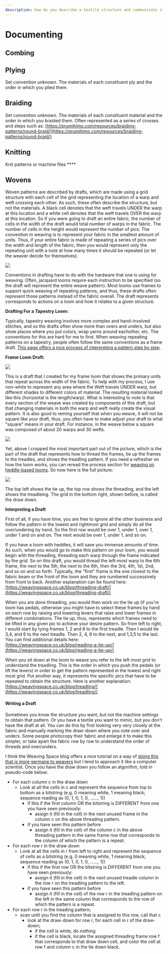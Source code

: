 ```yaml
---
description: how do you describe a textile structure and communicate it to someone else
---
```


# Documenting

## **Combing**

## **Plying**

Set convention unknown. The materials of each constituent ply and the order in which you plied them. 

## **Braiding**

Set convention unknown. The materials of each constituent material and the order in which you braided them. Often represented as a series of crosses and steps such as: [https://prumihimo.com/resources/braiding-patterns/round-braid/](https://prumihimo.com/resources/braiding-patterns/round-braid/)

## **Knitting**

Knit patterns or machine files   ****

## Wovens

Woven patterns are described by drafts, which are made using a grid structure with each cell of the grid representing the location of a warp and weft crossing each other. As such, these often describe the structure, but not the materials. A black cell denotes that the weft travels UNDER the warp at this location and a white cell denotes that the weft travels OVER the warp at this location.  So if you were going to draft an entire fabric, the number of cells in the width of the draft would  total number of warps in the fabric. The number of cells in the height would represent the number of pics. The convention in weaving is to represent your fabric in the smallest amount of units. Thus, if your entire fabric is made of repeating a series of pics over the width and length of the fabric, then you would represent only the repeating unit with a note at how many times it should be repeated \(or let the weaver decide for themselves\). 

![](.gitbook/assets/loomstructure_updated.jpg)

Conventions in drafting have to do with the hardware that one is using for weaving. Often, jacquard looms require each instruction to be specified \(so the draft will represent the entire weave pattern\). Most looms use frames to support quick weaving of repeating patterns, and thus, these drafts often represent those patterns instead of the fabric overall. The draft represents corresponds to actions on a loom and how it relates to a given structure. 

**Drafting For a Tapestry Loom:**

Typically, tapestry weaving involves more complex and hand-involved stitches, and so the drafts often show more than overs and unders, but also show places where you put colors, wrap yarns around eachother, etc. The conventions for this are hard for me to find. When weaving repeating patterns on a tapestry, people often follow the same conventions as a frame draft. [This page offers a nice process of interpreting a pattern step by step](https://www.kaliko.co/blog/weaving-simple-patterns-on-a-frame-loom-tutorial).  

**Frame Loom Draft:** 

![](.gitbook/assets/screen-shot-2020-08-13-at-8.47.03-pm.png)

This is a draft that I created for my frame loom that shows the primary units that repeat across the width of the fabric. To help with my process, I use non-white to represent any area where the Weft travels UNDER warp, but different shades to different colors of material. The resulting material looked like this \(horizontal is the length/warp\). What is interesting to note is that every section of the weave was created by components of this draft, but that changing materials in both the warp and weft really create the visual pattern. It is also good to reming yourself that when you weave, it will not be square like your draft, thus, you often have to make adjust your draft to what "square" means in your draft. For instance, in the weave below a square was composed of about 20 warps and 30 wefts.  

![](.gitbook/assets/61375229703__193e5c94-3e8b-458d-acd7-723925605427.jpg)

Yet, above I cropped the most important part out of the picture, which is the part of the draft that represents how to thread the frames, tie up the frames to the treadles, and shows the treadling pattern. If you need a refresher on how the loom works, you can reread the process section for [weaving on heddle-based looms](processes.md#weaving-on-heddle-based-looms). So now here is the full picture: 

![](.gitbook/assets/screen-shot-2020-08-13-at-9.08.15-pm.png)

The top left shows the tie up, the top row shows the threading, and the left shows the treadleing. The grid in the bottom right, shown before, is called the draw down. 

**Interpreting a Draft**

First of all, if you have time, you are free to ignore all the other business and follow the pattern in the lowest and rightmost grid and simply do all the over/undering by hand. So the first row would be over 1, under 1, over 1, under 1 and on and on. The next would be over 1, under 1, and so on. 

If you have a loom with heddles, it will save you immense amounts of time. As such, when you would go to make this pattern on your loom, you would begin with the threading, threading each warp through the frame indicated by the grid. So on this draft, you would thread the left-most warp to the 6th frame, the next to the 5th, the next to the 6th, then the 3rd, 4th, 1st, 2nd, and so on and so forth. Typically, the "first" frame is the one closest to the fabric beam or the front of the loom and they are numbered successively from front to back. Another explanation can be found here: [https://weavingspace.co.uk/blog/threading-draft/](https://weavingspace.co.uk/blog/threading-draft/)

When you are done threading, you would then work on the tie up \(if you're loom has pedals, otherwise you might have to select these frames by hand on each row by raising and lowering levers that raise and lower frames in different combinations. The tie up, thus, represents which frames need to be lifted in any given pic to achieve your desire pattern. So from left to right, I would start by tying frames 1, 2 and 6 to the first treadle. Then I would tie 3,4, and 6 to the next treadle. Then 2, 4, 6 to the next, and 1,3,5 to the last. You can find additional details here: [https://weavingspace.co.uk/blog/reading-a-tie-up/](https://weavingspace.co.uk/blog/reading-a-tie-up/)

When you sit down at the loom to weave you refer to the left most grid to understand the treadling. This is the order in which you push the pedals \(or lift the levers\) in order to get the pattern represented in the lowest and right most grid. Put another way, it represents the specific pics that have to be repeated to obtain the structure. Here is another explanation: [https://weavingspace.co.uk/blog/treadling/](https://weavingspace.co.uk/blog/treadling/)

#### 

#### Writing a Draft

Sometimes you know the structure you want, but not the machine settings to obtain that pattern. Or you have a textile you want to mimic, but you don't have the draft at all. You can do this by first looking very very closely at the fabric and manually marking the draw-down where you note over and unders. Some people photocopy their fabric and enlarge it to make this simpler, or take apart the fabric row by row to understand the order of threads and over/unders. 

I think the Weaving Space blog offers a nice tutorial on a way of [doing this that is more germane to weavers](https://weavingspace.co.uk/blog/how-to-turn-a-profile-draft-into-a-threading-draft/) but I tend to approach it like a computer scientist. Once you have the draw down you follow an algorithm, told in pseudo-code below: 

* For each column c in the draw down 
  * Look at all the cells  in c and represent the sequence from top to bottom as a bitstring \(e.g. 0 meaning white, 1 meaning black; sequence reading as \(0, 1, 0, 1, 0, ......, 1\)\) 
    * if this if the first column OR the bitstring is DIFFERENT from one you have seen previously:
      * assign it \(fill in the cell\) in the next unused frame in the column c on the above threading pattern. 
    * if you have seen this pattern before
      * assign it \(fill in the cell\) of the column c in the above threading pattern in the same frame row that corresponds to the column of which the pattern is a repeat. 
* For each row r in the draw down
  * Look at all the cells in r from left to right and represent the sequence of cells as a bitstring \(e.g. 0 meaning white, 1 meaning black; sequence reading as \(0, 1, 0, 1, 0, ......, 1\)\) 
    * if this if the first row OR the bitstring is DIFFERENT from one you have seen previously:
      * assign it \(fill in the cell\) in the next unused treadle column in the row r on the  treadling pattern to the left. 
    * if you have seen this pattern before
      * assign it \(fill in the cell\) of the row r in the treadling pattern on the left in the same column that corresponds to the row of which the pattern is a repeat. 
* For each row r in the treading pattern;
  * scan until you find the column that is assigned to this row, call that c
    * look at the draw-down for row r, for each cell in r of the draw-down;
      * if the cell is white, do nothing
      * if the cell is black, locate the assigned threading frame row f that corresponds to that draw down cell, and color the cell at row f and column c in the tie down black.  

## 



